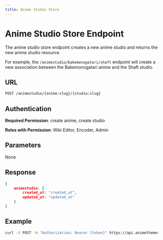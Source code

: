 ```yaml
---
title: Anime Studio Store
---
```


# Anime Studio Store Endpoint

The anime studio store endpoint creates a new anime studio and returns the new anime studio resource.

For example, the `/animestudio/bakemonogatari/shaft` endpoint will create a new association between the Bakemonogatari anime and the Shaft studio.

## URL

```sh
POST /animestudio/{anime:slug}/{studio:slug}
```

## Authentication

**Required Permission**: create anime, create studio

**Roles with Permission**: Wiki Editor, Encoder, Admin

## Parameters

None

## Response

```json
{
    animestudio: {
        created_at: "created_at",
        updated_at: "updated_at"
    }
}
```

## Example

```bash
curl -X POST -H "Authorization: Bearer {token}" https://api.animethemes.moe/animestudio/bakemonogatari/shaft
```
